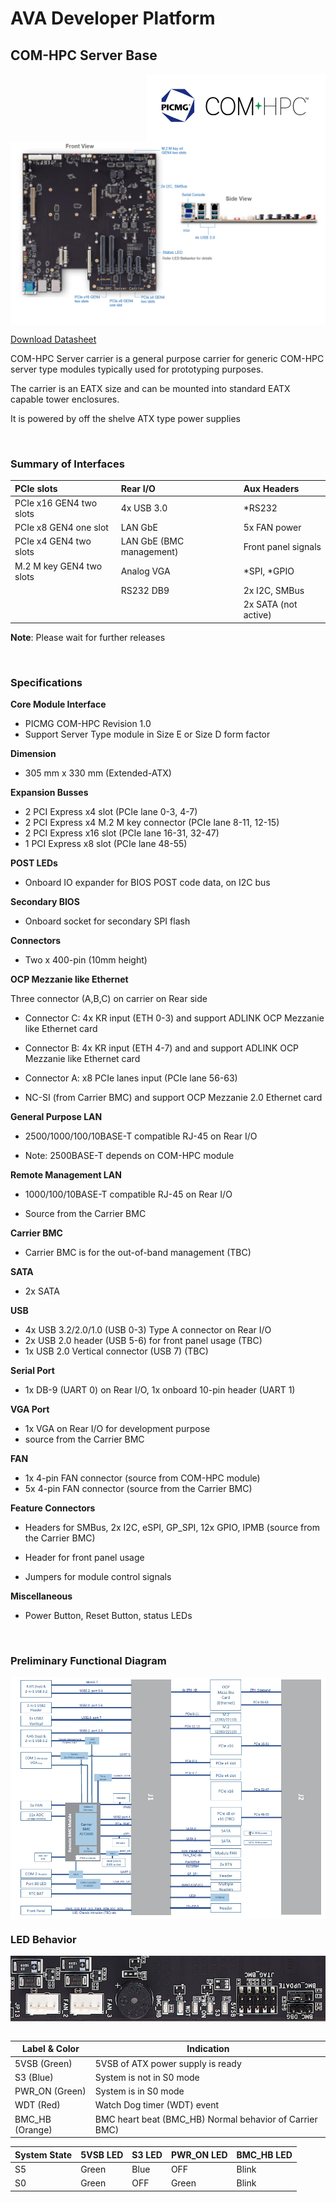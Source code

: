 # AVA Developer Platform

## COM-HPC Server Base   

<div class =" bullets">

<img src="CarrierIntroduction.assets/com-hpc-logo.png" alt="com-hpc-logo" style="zoom:50%;" align="right" />

<img src="CarrierIntroduction.assets/pcieslots.PNG" alt="pcieslots" style="zoom: 100%;margin-left: auto; margin-right: auto; display: block;" />

[Download Datasheet](https://hq0epm0west0us0storage.blob.core.windows.net/$web/public/COMe/Ampere/AVA/Documentation/AVA_Server_Base-datasheet-preliminary-20210907.pdf)





COM-HPC Server carrier is a general purpose carrier for generic COM-HPC server type modules typically used for prototyping purposes.

The carrier is an EATX size and can be mounted into standard EATX capable tower enclosures.

It is powered by off the shelve ATX type power supplies

<br>


### Summary of Interfaces

| PCIe slots               | Rear I/O                 | Aux Headers          |
| :----------------------- | :----------------------- | :------------------- |
| PCIe x16 GEN4  two slots | 4x USB 3.0               | *RS232               |
| PCIe x8 GEN4 one slot    | LAN GbE                  | 5x FAN power         |
| PCIe x4 GEN4 two slots   | LAN GbE (BMC management) | Front panel signals  |
| M.2 M key GEN4 two slots | Analog VGA               | *SPI, *GPIO          |
|                          | RS232 DB9                | 2x I2C, SMBus        |
|                          |                          | 2x SATA (not active) |

**Note**: Please wait for further releases

<br>

### Specifications
**Core Module Interface**

- PICMG COM-HPC Revision 1.0
- Support Server Type module in Size E or Size D form factor

**Dimension**

- 305 mm x 330 mm (Extended-ATX)

**Expansion Busses**

- 2 PCI Express x4 slot (PCIe lane 0-3, 4-7)
- 2 PCI Express x4 M.2 M key connector (PCIe lane 8-11, 12-15)
- 2 PCI Express x16 slot (PCIe lane 16-31, 32-47)
- 1 PCI Express x8 slot (PCIe lane 48-55) 

**POST LEDs**

- Onboard IO expander for BIOS POST code data, on I2C bus

**Secondary BIOS**

- Onboard socket for secondary SPI flash

**Connectors**

- Two x 400-pin (10mm height)

**OCP Mezzanie like Ethernet**

Three connector (A,B,C) on carrier on Rear side

- Connector C: 4x KR input (ETH 0-3) and support ADLINK OCP Mezzanie like Ethernet card
- Connector B: 4x KR input (ETH 4-7) and and support ADLINK OCP Mezzanie like Ethernet card

- Connector A: x8 PCIe lanes input (PCIe lane 56-63)

- NC-SI (from Carrier BMC) and support OCP Mezzanie 2.0 Ethernet card


**General Purpose LAN**

- 2500/1000/100/10BASE-T compatible RJ-45 on Rear I/O

- Note: 2500BASE-T depends on COM-HPC module

**Remote Management LAN**

- 1000/100/10BASE-T compatible RJ-45 on Rear I/O

- Source from the Carrier BMC

**Carrier BMC**

- Carrier BMC is for the out-of-band management (TBC)

**SATA**

- 2x SATA 

**USB**

- 4x USB 3.2/2.0/1.0 (USB 0-3) Type A connector on Rear I/O
- 2x USB 2.0 header (USB 5-6) for front panel usage (TBC)
- 1x USB 2.0 Vertical connector (USB 7) (TBC)

**Serial Port**

- 1x DB-9 (UART 0) on Rear I/O, 1x onboard 10-pin header (UART 1)

**VGA Port**

- 1x VGA on Rear I/O for development purpose
- source from the Carrier BMC

**FAN**

- 1x 4-pin FAN connector (source from COM-HPC module)
- 5x 4-pin FAN connector (source from the Carrier BMC)

**Feature Connectors**

- Headers for SMBus, 2x I2C, eSPI, GP_SPI, 12x GPIO, IPMB (source from the Carrier BMC)

- Header for front panel usage

- Jumpers for module control signals

**Miscellaneous**

- Power Button, Reset Button, status LEDs

  

  <br>

### Preliminary Functional Diagram

<img src="CarrierIntroduction.assets/fd.PNG" alt="carrier" style="margin-left: auto; margin-right: auto; display: block;" />




### LED Behavior

<img src="UserInterfaces.assets/led.png" alt="led" style="zoom: 80%; margin-left: auto; margin-right: auto; display: block;" />



<br>


| Label & Color   | Indication                                              |
| --------------- | ------------------------------------------------------- |
| 5VSB (Green)    | 5VSB of ATX power supply is ready                       |
| S3 (Blue)       | System is not in S0 mode                                |
| PWR_ON (Green)  | System is in S0 mode                                    |
| WDT (Red)       | Watch Dog timer (WDT) event                             |
| BMC_HB (Orange) | BMC heart beat (BMC_HB) Normal behavior of Carrier BMC) |



| System State | 5VSB LED | S3 LED | PWR_ON LED | BMC_HB LED |
| ------------ | -------- | ------ | ---------- | ---------- |
| S5           | Green    | Blue   | OFF        | Blink      |
| S0           | Green    | OFF    | Green      | Blink      |

<br>


</div>

